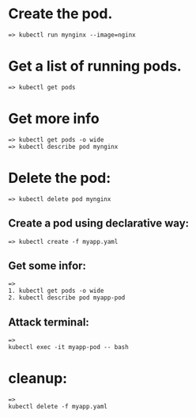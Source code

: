 # Create the pod.
    => kubectl run mynginx --image=nginx

# Get a list of running pods.
    => kubectl get pods

# Get more info
    => kubectl get pods -o wide
    => kubectl describe pod mynginx

# Delete the pod:
    => kubectl delete pod mynginx

## Create a pod using declarative way:
    => kubectl create -f myapp.yaml

## Get some infor:
    => 
    1. kubectl get pods -o wide
    2. kubectl describe pod myapp-pod

## Attack terminal:
    =>
    kubectl exec -it myapp-pod -- bash

# cleanup:
    =>
    kubectl delete -f myapp.yaml
